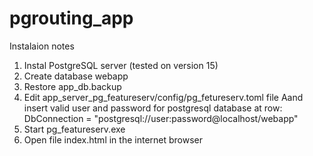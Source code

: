 # pgrouting_app
Instalaion notes
1. Instal PostgreSQL server (tested on version 15)
2. Create database webapp
3. Restore app_db.backup
4. Edit app_server_pg_featureserv/config/pg_fetureserv.toml file Aand insert valid user and password for postgresql database at row:
DbConnection = "postgresql://user:password@localhost/webapp"
5. Start pg_featureserv.exe
6. Open file index.html in the internet browser

